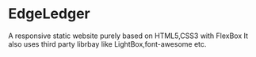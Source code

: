# EdgeLedger
A responsive static website purely based on HTML5,CSS3 with FlexBox
It also uses third party librbay like LightBox,font-awesome etc.
